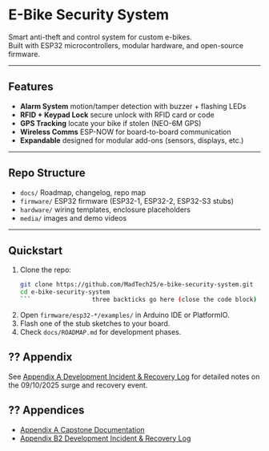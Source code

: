 ﻿# E-Bike Security System 

Smart anti-theft and control system for custom e-bikes.  
Built with ESP32 microcontrollers, modular hardware, and open-source firmware.

---

##  Features
- **Alarm System**  motion/tamper detection with buzzer + flashing LEDs  
- **RFID + Keypad Lock**  secure unlock with RFID card or code  
- **GPS Tracking**  locate your bike if stolen (NEO-6M GPS)  
- **Wireless Comms**  ESP-NOW for board-to-board communication  
- **Expandable**  designed for modular add-ons (sensors, displays, etc.)

---

##  Repo Structure
- `docs/`  Roadmap, changelog, repo map  
- `firmware/`  ESP32 firmware (ESP32-1, ESP32-2, ESP32-S3 stubs)  
- `hardware/`  wiring templates, enclosure placeholders  
- `media/`  images and demo videos  

---

##  Quickstart
1. Clone the repo:
   ```bash             three backticks go here (open the code block)
   git clone https://github.com/MadTech25/e-bike-security-system.git
   cd e-bike-security-system
   ```                 three backticks go here (close the code block)
2. Open `firmware/esp32-*/examples/` in Arduino IDE or PlatformIO.  
3. Flash one of the stub sketches to your board.  
4. Check `docs/ROADMAP.md` for development phases.



## ?? Appendix

See [Appendix A  Development Incident & Recovery Log](docs/APPENDIX.md) for detailed notes on the 09/10/2025 surge and recovery event.

## ?? Appendices

- [Appendix A  Capstone Documentation](docs/APPENDIX_A.md)
- [Appendix B2  Development Incident & Recovery Log](docs/APPENDIX_B2.md)



